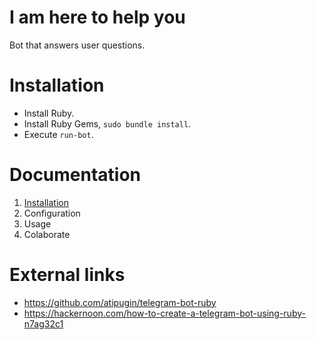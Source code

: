 
# I am here to help you

Bot that answers user questions.

# Installation

* Install Ruby.
* Install Ruby Gems, `sudo bundle install`.
* Execute `run-bot`.

# Documentation

1. [Installation](docs/installation.md)
1. Configuration
1. Usage
1. Colaborate

# External links

* https://github.com/atipugin/telegram-bot-ruby
* https://hackernoon.com/how-to-create-a-telegram-bot-using-ruby-n7ag32c1

